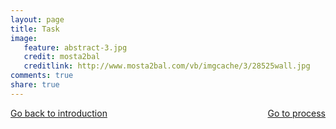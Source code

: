 ```yaml
---
layout: page 
title: Task 
image: 
   feature: abstract-3.jpg
   credit: mosta2bal
   creditlink: http://www.mosta2bal.com/vb/imgcache/3/28525wall.jpg
comments: true
share: true 
---
```








<div style="float: left"> 
<a href="{{ site.url }}/projects/commerce/project-2/introduction-2/" class="btn">Go back to introduction</a>
</div>

<div style="float: right"> 
<a href="{{ site.url }}/projects/commerce/project-2/process-2/" class="btn">Go to process</a>
</div>